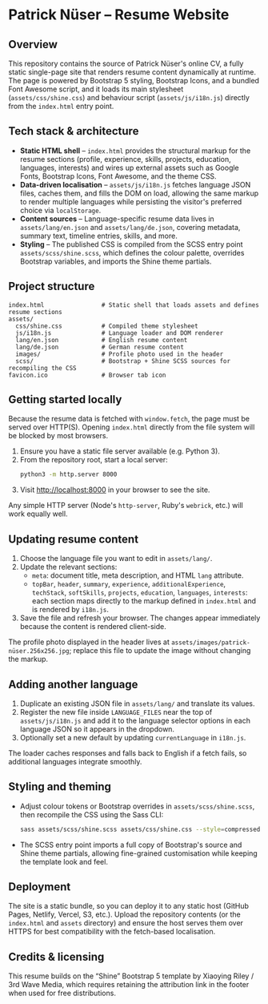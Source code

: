 # Patrick Nüser – Resume Website

## Overview
This repository contains the source of Patrick Nüser's online CV, a fully static single-page site that renders resume content dynamically at runtime. The page is powered by Bootstrap 5 styling, Bootstrap Icons, and a bundled Font Awesome script, and it loads its main stylesheet (`assets/css/shine.css`) and behaviour script (`assets/js/i18n.js`) directly from the `index.html` entry point.

## Tech stack & architecture
- **Static HTML shell** – `index.html` provides the structural markup for the resume sections (profile, experience, skills, projects, education, languages, interests) and wires up external assets such as Google Fonts, Bootstrap Icons, Font Awesome, and the theme CSS.
- **Data-driven localisation** – `assets/js/i18n.js` fetches language JSON files, caches them, and fills the DOM on load, allowing the same markup to render multiple languages while persisting the visitor's preferred choice via `localStorage`.
- **Content sources** – Language-specific resume data lives in `assets/lang/en.json` and `assets/lang/de.json`, covering metadata, summary text, timeline entries, skills, and more.
- **Styling** – The published CSS is compiled from the SCSS entry point `assets/scss/shine.scss`, which defines the colour palette, overrides Bootstrap variables, and imports the Shine theme partials.

## Project structure
```
index.html                # Static shell that loads assets and defines resume sections
assets/
  css/shine.css           # Compiled theme stylesheet
  js/i18n.js              # Language loader and DOM renderer
  lang/en.json            # English resume content
  lang/de.json            # German resume content
  images/                 # Profile photo used in the header
  scss/                   # Bootstrap + Shine SCSS sources for recompiling the CSS
favicon.ico               # Browser tab icon
```

## Getting started locally
Because the resume data is fetched with `window.fetch`, the page must be served over HTTP(S). Opening `index.html` directly from the file system will be blocked by most browsers.

1. Ensure you have a static file server available (e.g. Python 3).
2. From the repository root, start a local server:
   ```bash
   python3 -m http.server 8000
   ```
3. Visit [http://localhost:8000](http://localhost:8000) in your browser to see the site.

Any simple HTTP server (Node's `http-server`, Ruby's `webrick`, etc.) will work equally well.

## Updating resume content
1. Choose the language file you want to edit in `assets/lang/`.
2. Update the relevant sections:
   - `meta`: document title, meta description, and HTML `lang` attribute.
   - `topBar`, `header`, `summary`, `experience`, `additionalExperience`, `techStack`, `softSkills`, `projects`, `education`, `languages`, `interests`: each section maps directly to the markup defined in `index.html` and is rendered by `i18n.js`.
3. Save the file and refresh your browser. The changes appear immediately because the content is rendered client-side.

The profile photo displayed in the header lives at `assets/images/patrick-nüser.256x256.jpg`; replace this file to update the image without changing the markup.

## Adding another language
1. Duplicate an existing JSON file in `assets/lang/` and translate its values.
2. Register the new file inside `LANGUAGE_FILES` near the top of `assets/js/i18n.js` and add it to the language selector options in each language JSON so it appears in the dropdown.
3. Optionally set a new default by updating `currentLanguage` in `i18n.js`.

The loader caches responses and falls back to English if a fetch fails, so additional languages integrate smoothly.

## Styling and theming
- Adjust colour tokens or Bootstrap overrides in `assets/scss/shine.scss`, then recompile the CSS using the Sass CLI:
  ```bash
  sass assets/scss/shine.scss assets/css/shine.css --style=compressed
  ```
- The SCSS entry point imports a full copy of Bootstrap's source and Shine theme partials, allowing fine-grained customisation while keeping the template look and feel.

## Deployment
The site is a static bundle, so you can deploy it to any static host (GitHub Pages, Netlify, Vercel, S3, etc.). Upload the repository contents (or the `index.html` and `assets` directory) and ensure the host serves them over HTTPS for best compatibility with the fetch-based localisation.

## Credits & licensing
This resume builds on the “Shine” Bootstrap 5 template by Xiaoying Riley / 3rd Wave Media, which requires retaining the attribution link in the footer when used for free distributions.
